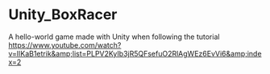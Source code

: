 # Unity_BoxRacer
A hello-world game made with Unity when following the tutorial https://www.youtube.com/watch?v=IlKaB1etrik&amp;list=PLPV2KyIb3jR5QFsefuO2RlAgWEz6EvVi6&amp;index=2
